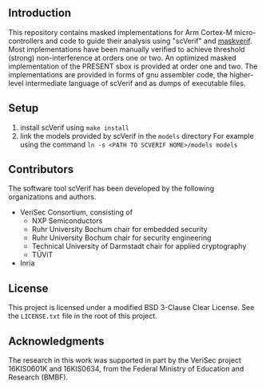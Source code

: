 [//1]: # (Copyright 2020 - NXP)
[//2]: # (SPDX-License-Identifier: BSD-3-Clause-Clear WITH modifications)

## Introduction ##
This repository contains masked implementations for Arm Cortex-M
micro-controllers and code to guide their analysis using "scVerif" and
[maskverif](https://gitlab.com/benjgregoire/maskverif/tree/SPINI). Most
implementations have been manually verified to achieve threshold
(strong) non-interference at orders one or two. An optimized masked
implementation of the PRESENT sbox is provided at order one and
two. The implementations are provided in forms of gnu assembler code,
the higher-level intermediate language of scVerif and as dumps of
executable files.

## Setup ##
1. install scVerif using `make install`
2. link the models provided by scVerif in the `models` directory
   For example using the command `ln -s <PATH TO SCVERIF HOME>/models models`

## Contributors ##
The software tool scVerif has been developed by the following
organizations and authors.

* VeriSec Consortium, consisting of
  * NXP Semiconductors
  * Ruhr University Bochum chair for embedded security
  * Ruhr University Bochum chair for security engineering
  * Technical University of Darmstadt chair for applied cryptography
  * TÜViT
* Inria

## License ##
This project is licensed under a modified BSD 3-Clause Clear License.
See the `LICENSE.txt` file in the root of this project.

## Acknowledgments ##
The research in this work was supported in part by the VeriSec project
16KIS0601K and 16KIS0634, from the Federal Ministry of Education and
Research (BMBF).
